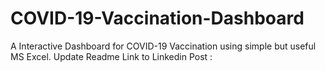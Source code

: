 # COVID-19-Vaccination-Dashboard
A Interactive Dashboard for COVID-19 Vaccination using simple but useful MS Excel.
Update Readme
Link to Linkedin Post : 


